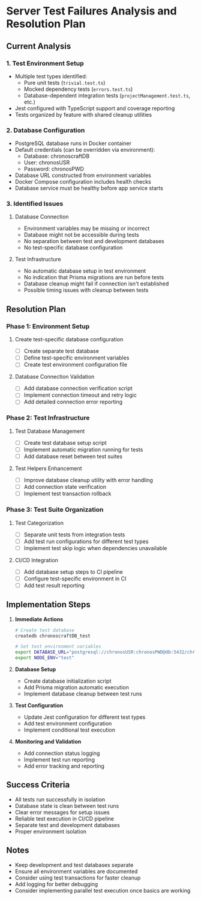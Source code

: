 # Server Test Failures Analysis and Resolution Plan

## Current Analysis

### 1. Test Environment Setup

- Multiple test types identified:
  - Pure unit tests (`trivial.test.ts`)
  - Mocked dependency tests (`errors.test.ts`)
  - Database-dependent integration tests (`projectManagement.test.ts`, etc.)
- Jest configured with TypeScript support and coverage reporting
- Tests organized by feature with shared cleanup utilities

### 2. Database Configuration

- PostgreSQL database runs in Docker container
- Default credentials (can be overridden via environment):
  - Database: chronoscraftDB
  - User: chronosUSR
  - Password: chronosPWD
- Database URL constructed from environment variables
- Docker Compose configuration includes health checks
- Database service must be healthy before app service starts

### 3. Identified Issues

1. Database Connection

   - Environment variables may be missing or incorrect
   - Database might not be accessible during tests
   - No separation between test and development databases
   - No test-specific database configuration

2. Test Infrastructure
   - No automatic database setup in test environment
   - No indication that Prisma migrations are run before tests
   - Database cleanup might fail if connection isn't established
   - Possible timing issues with cleanup between tests

## Resolution Plan

### Phase 1: Environment Setup

1. Create test-specific database configuration

   - [ ] Create separate test database
   - [ ] Define test-specific environment variables
   - [ ] Create test environment configuration file

2. Database Connection Validation
   - [ ] Add database connection verification script
   - [ ] Implement connection timeout and retry logic
   - [ ] Add detailed connection error reporting

### Phase 2: Test Infrastructure

1. Test Database Management

   - [ ] Create test database setup script
   - [ ] Implement automatic migration running for tests
   - [ ] Add database reset between test suites

2. Test Helpers Enhancement
   - [ ] Improve database cleanup utility with error handling
   - [ ] Add connection state verification
   - [ ] Implement test transaction rollback

### Phase 3: Test Suite Organization

1. Test Categorization

   - [ ] Separate unit tests from integration tests
   - [ ] Add test run configurations for different test types
   - [ ] Implement test skip logic when dependencies unavailable

2. CI/CD Integration
   - [ ] Add database setup steps to CI pipeline
   - [ ] Configure test-specific environment in CI
   - [ ] Add test result reporting

## Implementation Steps

1. **Immediate Actions**

   ```bash
   # Create test database
   createdb chronoscraftDB_test

   # Set test environment variables
   export DATABASE_URL="postgresql://chronosUSR:chronosPWD@db:5432/chronoscraftDB_test"
   export NODE_ENV="test"
   ```

2. **Database Setup**

   - Create database initialization script
   - Add Prisma migration automatic execution
   - Implement database cleanup between test runs

3. **Test Configuration**

   - Update Jest configuration for different test types
   - Add test environment configuration
   - Implement conditional test execution

4. **Monitoring and Validation**
   - Add connection status logging
   - Implement test run reporting
   - Add error tracking and reporting

## Success Criteria

- All tests run successfully in isolation
- Database state is clean between test runs
- Clear error messages for setup issues
- Reliable test execution in CI/CD pipeline
- Separate test and development databases
- Proper environment isolation

## Notes

- Keep development and test databases separate
- Ensure all environment variables are documented
- Consider using test transactions for faster cleanup
- Add logging for better debugging
- Consider implementing parallel test execution once basics are working
